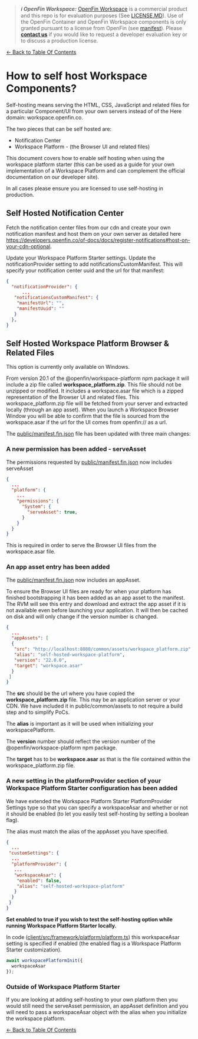 > **_:information_source: OpenFin Workspace:_** [OpenFin Workspace](https://www.openfin.co/workspace/) is a commercial product and this repo is for evaluation purposes (See [LICENSE.MD](../LICENSE.MD)). Use of the OpenFin Container and OpenFin Workspace components is only granted pursuant to a license from OpenFin (see [manifest](../public/manifest.fin.json)). Please [**contact us**](https://www.openfin.co/workspace/poc/) if you would like to request a developer evaluation key or to discuss a production license.

[<- Back to Table Of Contents](../README.md)

# How to self host Workspace Components?

Self-hosting means serving the HTML, CSS, JavaScript and related files for a particular Component/UI from your own servers instead of of the Here domain: workspace.openfin.co.

The two pieces that can be self hosted are:

- Notification Center
- Workspace Platform - (the Browser UI and related files)

This document covers how to enable self hosting when using the workspace platform starter (this can be used as a guide for your own implementation of a Workspace Platform and can complement the official documentation on our developer site).

In all cases please ensure you are licensed to use self-hosting in production.

## Self Hosted Notification Center

Fetch the notification center files from our cdn and create your own notification manifest and host them on your own server as detailed here <https://developers.openfin.co/of-docs/docs/register-notifications#host-on-your-cdn-optional>.

Update your Workspace Platform Starter settings. Update the notificationProvider setting to add notificationsCustomManifest. This will specify your notification center uuid and the url for that manifest:

```json
{
  "notificationProvider": {
      ...
   "notificationsCustomManifest": {
    "manifestUrl": "",
    "manifestUuid": ""
   }
  },
}
```

## Self Hosted Workspace Platform Browser & Related Files

This option is currently only available on Windows.

From version 20.1 of the @openfin/workspace-platform npm package it will include a zip file called **workspace_platform.zip**. This file should not be unzipped or modified. It includes a workspace.asar file which is a zipped representation of the Browser UI and related files. This workspace_platform.zip file will be fetched from your server and extracted locally (through an app asset). When you launch a Workspace Browser Window you will be able to confirm that the file is sourced from the workspace.asar if the url for the UI comes from openfin:// as a url.

The [public/manifest.fin.json](../public/manifest.fin.json) file has been updated with three main changes:

### A new permission has been added - serveAsset

The permissions requested by [public/manifest.fin.json](../public/manifest.fin.json) now includes serveAsset

```json
{
  ...
  "platform": {
    ...
    "permissions": {
      "System": {
        "serveAsset": true,
      }
    }
  }
}
```

This is required in order to serve the Browser UI files from the workspace.asar file.

### An app asset entry has been added

The [public/manifest.fin.json](../public/manifest.fin.json) now includes an appAsset.

To ensure the Browser UI files are ready for when your platform has finished bootstrapping it has been added as an app asset to the manifest. The RVM will see this entry and download and extract the app asset if it is not available even before launching your application. It will then be cached on disk and will only change if the version number is changed.

```json
{
  ...
  "appAssets": [
  {
   "src": "http://localhost:8080/common/assets/workspace_platform.zip",
   "alias": "self-hosted-workspace-platform",
   "version": "22.0.0",
   "target": "workspace.asar"
  }
 ]
}
```

The **src** should be the url where you have copied the **workspace_platform.zip** file. This may be an application server or your CDN. We have included it in public/common/assets to not require a build step and to simplify PoCs.

The **alias** is important as it will be used when initializing your workspacePlatform.

The **version** number should reflect the version number of the @openfin/workspace-platform npm package.

The **target** has to be **workspace.asar** as that is the file contained within the workspace_platform.zip file.

### A new setting in the platformProvider section of your Workspace Platform Starter configuration has been added

We have extended the Workspace Platform Starter PlatformProvider Settings type so that you can specify a workspaceAsar and whether or not it should be enabled (to let you easily test self-hosting by setting a boolean flag).

The alias must match the alias of the appAsset you have specified.

```json
{
  ...
 "customSettings": {
  ...
  "platformProvider": {
   ...
   "workspaceAsar": {
    "enabled": false,
    "alias": "self-hosted-workspace-platform"
   }
  }
 }
}
```

**Set enabled to true if you wish to test the self-hosting option while running Workspace Platform Starter locally.**

In code ([client/src/framework/platform/platform.ts](../client/src/framework/platform/platform.ts)) this workspaceAsar setting is specified if enabled (the enabled flag is a Workspace Platform Starter customization).

```js
await workspacePlatformInit({
  workspaceAsar
});
```

### Outside of Workspace Platform Starter

If you are looking at adding self-hosting to your own platform then you would still need the serveAsset permission, an appAsset definition and you will need to pass a workspaceAsar object with the alias when you initialize the workspace platform.

[<- Back to Table Of Contents](../README.md)
